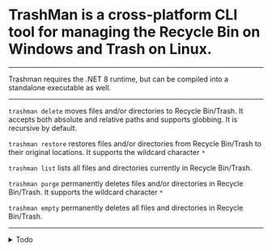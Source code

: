 ﻿# TrashMan is a cross-platform CLI tool for managing the Recycle Bin on Windows and Trash on Linux.

---
Trashman requires the .NET 8 runtime, but can be compiled into a standalone executable as well.

---

`trashman delete` moves files and/or directories to Recycle Bin/Trash.
It accepts both absolute and relative paths and supports globbing.
It is recursive by default.

`trashman restore` restores files and/or directories from Recycle Bin/Trash to their original locations.
It supports the wildcard character `*`

`trashman list` lists all files and directories currently in Recycle Bin/Trash.

`trashman purge` permanently deletes files and/or directories in Recycle Bin/Trash. 
It supports the wildcard character `*`

`trashman empty` permanently deletes all files and directories in Recycle Bin/Trash.

---

<details>
<summary>Todo</summary>


* Windows implementation:
  - [ ] Tab completion for trasher restore and trasher purge  

* Linux implementation:
  - [ ]  implement restore and purge methods in Trash.cs for Linux implementation
  - [ ]  Exception detection and handling
  - [ ]  Tab completion

* General:
  - [ ]  Write unit tests
  - [ ]  GitHub Actions?


</details>